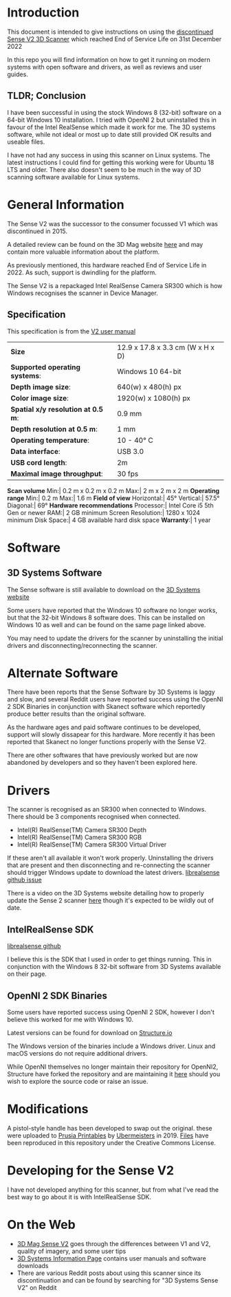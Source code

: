 # Introduction

This document is intended to give instructions on using the [discontinued Sense V2 3D Scanner](https://support.3dsystems.com/s/article/Sense-Scanner?language=en_US) which reached End of Service Life on 31st December 2022

In this repo you will find information on how to get it running on modern systems with open software and drivers, as well as reviews and user guides.

## TLDR; Conclusion
I have been successful in using the stock Windows 8 (32-bit) software on a 64-bit Windows 10 installation. I tried with OpenNI 2 but uninstalled this in favour of the Intel RealSense which made it work for me. The 3D systems software, while not ideal or most up to date still provided OK results and useable files.

I have not had any success in using this scanner on Linux systems. The latest instructions I could find for getting this working were for Ubuntu 18 LTS and older. There also doesn't seem to be much in the way of 3D scanning software available for Linux systems.

# General Information
The Sense V2 was the successor to the consumer focussed V1 which was discontinued in 2015.

A detailed review can be found on the 3D Mag website [here](https://www.3dmag.com/reviews/3d-systems-sense-2-realsense-sr300-review/) and may contain more valuable information about the platform.

As previously mentioned, this hardware reached End of Service Life in 2022. As such, support is dwindling for the platform.

The Sense V2 is a repackaged Intel RealSense Camera SR300 which is how Windows recognises the scanner in Device Manager.

## Specification
This specification is from the [V2 user manual](Sense2_UserGuide.pdf)


|||
|---|---|
**Size**| 12.9 x 17.8 x 3.3 cm (W x H x D)
**Supported operating systems**: | Windows 10 64-bit
**Depth image size**:| 640(w) x 480(h) px
**Color image size**:| 1920(w) x 1080(h) px
**Spatial x/y resolution at 0.5 m**:| 0.9 mm
**Depth resolution at 0.5 m**:| 1 mm
**Operating temperature**:| 10 - 40° C
**Data interface**:| USB 3.0
**USB cord length**:| 2m
**Maximal image throughput**:| 30 fps
**Scan volume**
Min:| 0.2 m x 0.2 m x 0.2 m
Max:| 2 m x 2 m x 2 m
**Operating range**
Min:| 0.2 m
Max:| 1.6 m
**Field of view**
Horizontal:| 45°
Vertical:| 57.5°
Diagonal:| 69°
**Hardware recommendations**
Processor:| Intel Core i5 5th Gen or newer
RAM:| 2 GB minimum
Screen Resolution:| 1280 x 1024 minimum
Disk Space:| 4 GB available hard disk space
**Warranty**:| 1 year

# Software

## 3D Systems Software
The Sense software is still available to download on the [3D Systems website](https://support.3dsystems.com/s/article/Sense-Scanner?language=en_US)

Some users have reported that the Windows 10 software no longer works, but that the 32-bit Windows 8 software does. This can be installed on Windows 10 as well and can be found on the same page linked above.

You may need to update the drivers for the scanner by uninstalling the initial drivers and disconnecting/reconnecting the scanner.

# Alternate Software
There have been reports that the Sense Software by 3D Systems is laggy and slow, and several Reddit users have reported success using the OpenNI 2 SDK Binaries in conjunction with Skanect software which reportedly produce better results than the original software.

As the hardware ages and paid software continues to be developed, support will slowly dissapear for this hardware. More recently it has  been reported that Skanect no longer functions properly with the Sense V2.

There are other softwares that have previously worked but are now abandoned by developers and so they haven't been explored here.

# Drivers

The scanner is recognised as an SR300 when connected to Windows. There should be 3 components recognised when connected.

- Intel(R) RealSense(TM) Camera SR300 Depth
- Intel(R) RealSense(TM) Camera SR300 RGB
- Intel(R) RealSense(TM) Camera SR300 Virtual Driver

If these aren't all available it won't work properly. Uninstalling the drivers that are present and then disconnecting and re-connecting the scanner should trigger Windows update to download the latest drivers.
[librealsense github issue](https://github.com/IntelRealSense/librealsense/issues/12926)

There is a video on the 3D Systems website detailing how to properly update the Sense 2 scanner [here](https://support.3dsystems.com/s/article/Sense-2-Driver-Update-Win-10?language=en_US) though it's expected to be wildly out of date.


## IntelRealSense SDK
[librealsense github](https://github.com/IntelRealSense/librealsense)

I believe this is the SDK that I used in order to get things running. This in conjunction with the Windows 8 32-bit software from 3D Systems available on their page. 

## OpenNI 2 SDK Binaries
Some users have reported success using OpenNI 2 SDK, however I don't believe this worked for me with Windows 10.

Latest versions can be found for download on [Structure.io](https://structure.io/openni/)

The Windows version of the binaries include a Windows driver. Linux and macOS versions do not require additional drivers.

While OpenNI themselves no longer maintain their repository for OpenNI2, Structure have forked the repository and are maintaining it [here](https://github.com/structureio/OpenNI2) should you wish to explore the source code or raise an issue.

# Modifications
A pistol-style handle has been developed to swap out the original. these were uploaded to [Prusia Printables](https://www.printables.com/model/15656-3d-systems-sense-v1-v2-3d-scanner-replacement-chas/files) by [Ubermeisters](https://www.printables.com/@Ubermeisters) in 2019.
[Files](3d-systems-sense-v1-v2-3d-scanner-replacement-chassis-model_files) have been reproduced in this repository under the Creative Commons License.

# Developing for the Sense V2
I have not developed anything for this scanner, but from what I've read the best way to go about it is with IntelRealSense SDK.

# On the Web
- [3D Mag Sense V2](https://www.3dmag.com/reviews/3d-systems-sense-2-realsense-sr300-review/) goes through the differences between V1 and V2, quality of imagery, and some user tips
- [3D Systems Information Page](https://support.3dsystems.com/s/article/Sense-Scanner?language=en_US) contains user manuals and software downloads
- There are various Reddit posts about using this scanner since its discontinuation and can be found by searching for "3D Systems Sense V2" on Reddit
